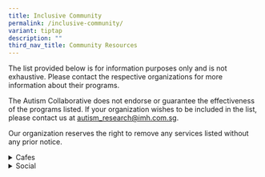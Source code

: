 ```yaml
---
title: Inclusive Community
permalink: /inclusive-community/
variant: tiptap
description: ""
third_nav_title: Community Resources
---
```

<p>The list provided below is for information purposes only and is not exhaustive.
Please contact the respective organizations for more information about
their programs.</p>
<p>The Autism Collaborative does not endorse or guarantee the effectiveness
of the programs listed. If your organization wishes to be included in the
list, please contact us at <a href="mailto:autism_research@imh.com.sg" rel="noopener noreferrer nofollow" target="_blank">autism_research@imh.com.sg</a>.</p>
<p>Our organization reserves the right to remove any services listed without
any prior notice.</p>
<div data-type="detailGroup" class="isomer-accordion-group isomer-accordion isomer-accordion-white">
<details class="isomer-details">
<summary>Cafes</summary>
<div data-type="detailsContent" class="isomer-details-content">
<table style="minWidth: 50px">
<colgroup>
<col>
<col>
</colgroup>
<tbody>
<tr>
<th rowspan="1" colspan="1">
<p>Organization</p>
</th>
<th rowspan="1" colspan="1">
<p>Information</p>
</th>
</tr>
<tr>
<td rowspan="1" colspan="1">
<p><a href="https://shop.metta.org.sg/collections/metta-cafe" rel="noopener nofollow" target="_blank">Metta Cafe</a>
</p>
<p></p>
<p>Contact: 6580 4624</p>
<p>Email: <a href="mailto:mettacafe@metta.org.sg" rel="noopener noreferrer nofollow" target="_blank">mettacafe@metta.org.sg</a>
</p>
<p></p>
<p>Monday - Sunday: 7am - 5pm</p>
<p>(Last order: 3:45pm)</p>
<p></p>
<p>Location: Metta Building Level 1, Metta Cafe, 32 Simei Street 1, S529950</p>
</td>
<td rowspan="1" colspan="1">
<p>Initiated by Metta Welfare Association, Metta Cafe provides F&amp;B vocational
training for Metta School graduates aged 18 and above, with mild intellectual
disability and/or ASD.</p>
<p></p>
<p></p>
</td>
</tr>
</tbody>
</table>
</div>
</details>
</div>
<div data-type="detailGroup" class="isomer-accordion-group isomer-accordion isomer-accordion-white">
<details class="isomer-details">
<summary>Social</summary>
<div data-type="detailsContent" class="isomer-details-content">
<p>Table</p>
<table style="minWidth: 50px">
<colgroup>
<col>
<col>
</colgroup>
<tbody>
<tr>
<th rowspan="1" colspan="1">
<p>Organization</p>
</th>
<th rowspan="1" colspan="1">
<p>Information</p>
</th>
</tr>
<tr>
<td rowspan="1" colspan="1">
<p><a href="https://www.goodlifebefrienders.sg/" rel="noopener nofollow" target="_blank">Good Life Befrienders Programme</a>
</p>
<p></p>
<p>Contact: 8797 6304</p>
<p>Email: <a href="mailto:glbf@rainbowcentre.org" rel="noopener noreferrer nofollow" target="_blank">glbf@rainbowcentre.org.sg</a>
</p>
</td>
<td rowspan="1" colspan="1">
<p>A one-year befriending programme to provide young adults with disabilities
participation in the community and develop friendships.</p>
<p>This programme addresses challenges of social isolation faced by graduates
who often experience a drop in services and support as they transition
out of school.</p>
</td>
</tr>
<tr>
<td rowspan="1" colspan="1">
<p><a href="https://www.minds.org.sg/for-adults/mtc/" rel="noopener nofollow" target="_blank">MINDS: Me Too! Club</a>
</p>
<p></p>
<p>Contact: 8905 0965</p>
<p>Email: <a href="mailto:mtc@minds.org.sg" rel="noopener noreferrer nofollow" target="_blank">mtc@minds.org.sg</a>
</p>
</td>
<td rowspan="1" colspan="1">
<p>MINDS Me Too! Club supports the social integration of persons with intellectual
disabilities through a variety of leisure and befriending activities.</p>
<p>Organized by trained volunteers, their activities aim to encourage meaningful
connections and shared experiences with peers from diverse backgrounds.</p>
<ul data-tight="true" class="tight">
<li>
<p>Weekly 10-week modular activities: Sports and Art Monthly outings.</p>
</li>
</ul>
</td>
</tr>
<tr>
<td rowspan="1" colspan="1">
<p><a href="https://eli-grant.sg/project/ymca-club-lite" rel="noopener nofollow" target="_blank">YMCA Club LITE</a>
</p>
<p></p>
<p>Contact: 8727 6930</p>
<p>Email: <a href="mailto:csp@ymca.org.sg" rel="noopener noreferrer nofollow" target="_blank">csp@ymca.org.sg</a>
</p>
<p></p>
<p>Click <a href="tinyurl.com/Y-CLUBLITE" rel="noopener nofollow" target="_blank">here</a> for
the registration link.</p>
</td>
<td rowspan="1" colspan="1">
<p>A club for youths with special needs to hang out and have fun!</p>
<p>Activities include baking, photography and outdoor activities.</p>
<p>Perks include:</p>
<ul data-tight="true" class="tight">
<li>
<p>Welcome gift</p>
</li>
<li>
<p>Exclusive activities/workshops/events</p>
</li>
<li>
<p>Discounted rates on programmes</p>
</li>
<li>
<p>YMCA membership privileges</p>
</li>
</ul>
<p><em>*Please note that there is an age requirement of 18 years and above to be eligible for YMCA Club LITE.</em>
</p>
</td>
</tr>
</tbody>
</table>
</div>
</details>
</div>
<p></p>